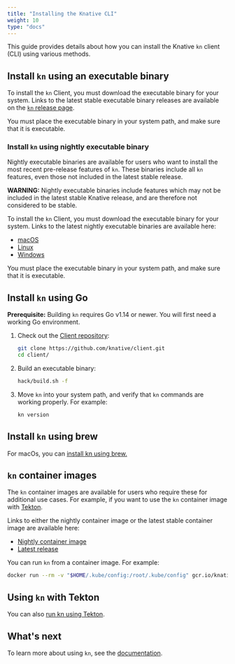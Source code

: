 ```yaml
---
title: "Installing the Knative CLI"
weight: 10
type: "docs"
---
```


This guide provides details about how you can install the Knative `kn` client (CLI) using various methods.

## Install `kn` using an executable binary

To install the `kn` Client, you must download the executable binary for your system. Links to the latest stable executable binary releases are available on the [`kn` release page](https://github.com/knative/client/releases).

You must place the executable binary in your system path, and make sure that it is executable.

### Install `kn` using nightly executable binary

Nightly executable binaries are available for users who want to install the most recent pre-release features of `kn`. These binaries include all `kn` features, even those not included in the latest stable release.

**WARNING:** Nightly executable binaries include features which may not be included in the latest stable Knative release, and are therefore not considered to be stable.

To install the `kn` Client, you must download the executable binary for your system. Links to the latest nightly executable binaries are available here:

- [macOS](https://storage.googleapis.com/knative-nightly/client/latest/kn-darwin-amd64)
- [Linux](https://storage.googleapis.com/knative-nightly/client/latest/kn-linux-amd64)
- [Windows](https://storage.googleapis.com/knative-nightly/client/latest/kn-windows-amd64.exe)

You must place the executable binary in your system path, and make sure that it is executable.

## Install `kn` using Go
**Prerequisite:** Building `kn` requires Go v1.14 or newer. You will first need a working Go environment.
1. Check out the [Client repository](https://github.com/knative/client):

   ```bash
   git clone https://github.com/knative/client.git
   cd client/
   ```
1. Build an executable binary:

   ```bash
   hack/build.sh -f
   ```
1. Move `kn` into your system path, and verify that `kn` commands are working properly. For example:

   ```bash
   kn version
   ```

## Install `kn` using brew

For macOs, you can [install kn using brew.](https://github.com/knative/homebrew-client)

## `kn` container images

The `kn` container images are available for users who require these for additional use cases. For example, if you want to use the `kn` container image with [Tekton](https://github.com/tektoncd/catalog/tree/master/kn).

Links to either the nightly container image or the latest stable container image are available here:

- [Nightly container image](https://gcr.io/knative-nightly/knative.dev/client/cmd/kn)
- [Latest release](https://gcr.io/knative-releases/knative.dev/client/cmd/kn)

You can run `kn` from a container image. For example:
  ```bash
  docker run --rm -v "$HOME/.kube/config:/root/.kube/config" gcr.io/knative-releases/knative.dev/client/cmd/kn:latest service list
  ```

## Using `kn` with Tekton

You can also [run kn using Tekton](https://github.com/tektoncd/catalog/tree/master/kn).

## What's next
To learn more about using `kn`, see the [documentation](https://github.com/knative/client/blob/master/docs/cmd/kn.md).


